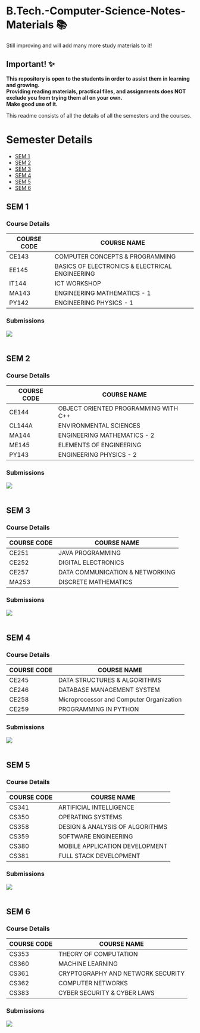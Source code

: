 # B.Tech.-Computer-Science-Notes-Materials 📚

Still improving and will add many more study materials to it!

## Important! ✨

<b>This repository is open to the students in order to assist them in learning and growing.<br>
Providing reading materials, practical files, and assignments does NOT exclude you from trying them all on your own.<br>
Make good use of it.</b>

This readme consists of all the details of all the semesters and the courses.

# Semester Details

- [SEM 1](https://github.com/rushik008/B.Tech.-Computer-Science-Notes-Materials#sem-1)
- [SEM 2](https://github.com/rushik008/B.Tech.-Computer-Science-Notes-Materials#sem-2)
- [SEM 3](https://github.com/rushik008/B.Tech.-Computer-Science-Notes-Materials#sem-3)
- [SEM 4](https://github.com/rushik008/B.Tech.-Computer-Science-Notes-Materials#sem-4)
- [SEM 5](https://github.com/rushik008/B.Tech.-Computer-Science-Notes-Materials#sem-5)
- [SEM 6](https://github.com/rushik008/B.Tech.-Computer-Science-Notes-Materials#sem-6)

## SEM 1

### Course Details

| COURSE CODE | COURSE NAME                                    |
| ----------- | ---------------------------------------------- |
| CE143       | COMPUTER CONCEPTS & PROGRAMMING                |
| EE145       | BASICS OF ELECTRONICS & ELECTRICAL ENGINEERING |
| IT144       | ICT WORKSHOP                                   |
| MA143       | ENGINEERING MATHEMATICS - 1                    |
| PY142       | ENGINEERING PHYSICS - 1                        |

### Submissions

[![](https://img.shields.io/badge/Practical_Files_&_Assignments-Click_Here-%23FF0000.svg?&style=flat&logoColor=white&color=white)](https://github.com/rushik008/B.Tech.-Computer-Science-Notes-Materials/tree/master/Sem%20-%201)
<br><br>

## SEM 2

### Course Details

| COURSE CODE | COURSE NAME                          |
| ----------- | ------------------------------------ |
| CE144       | OBJECT ORIENTED PROGRAMMING WITH C++ |
| CL144A      | ENVIRONMENTAL SCIENCES               |
| MA144       | ENGINEERING MATHEMATICS - 2          |
| ME145       | ELEMENTS OF ENGINEERING              |
| PY143       | ENGINEERING PHYSICS - 2              |

### Submissions

[![](https://img.shields.io/badge/Practical_Files_&_Assignments-Click_Here-%23FF0000.svg?&style=flat&logoColor=white&color=white)](https://github.com/rushik008/B.Tech.-Computer-Science-Notes-Materials/tree/master/Sem%20-%202)
<br><br>

## SEM 3

### Course Details

| COURSE CODE | COURSE NAME                     |
| ----------- | ------------------------------- |
| CE251       | JAVA PROGRAMMING                |
| CE252       | DIGITAL ELECTRONICS             |
| CE257       | DATA COMMUNICATION & NETWORKING |
| MA253       | DISCRETE MATHEMATICS            |

### Submissions

[![](https://img.shields.io/badge/Practical_Files_&_Assignments-Click_Here-%23FF0000.svg?&style=flat&logoColor=white&color=white)](https://github.com/rushik008/B.Tech.-Computer-Science-Notes-Materials/tree/master/Sem%20-%203)
<br><br>

## SEM 4

### Course Details

| COURSE CODE | COURSE NAME                              |
| ----------- | ---------------------------------------- |
| CE245       | DATA STRUCTURES & ALGORITHMS             |
| CE246       | DATABASE MANAGEMENT SYSTEM               |
| CE258       | Microprocessor and Computer Organization |
| CE259       | PROGRAMMING IN PYTHON                    |

### Submissions

[![](https://img.shields.io/badge/Practical_Files_&_Assignments-Click_Here-%23FF0000.svg?&style=flat&logoColor=white&color=white)](https://github.com/rushik008/B.Tech.-Computer-Science-Notes-Materials/tree/master/Sem%20-%204)
<br><br>

## SEM 5

### Course Details

| COURSE CODE | COURSE NAME                     |
| ----------- | ------------------------------- |
| CS341       | ARTIFICIAL INTELLIGENCE         |
| CS350       | OPERATING SYSTEMS               |
| CS358       | DESIGN & ANALYSIS OF ALGORITHMS |
| CS359       | SOFTWARE ENGINEERING            |
| CS380       | MOBILE APPLICATION DEVELOPMENT  |
| CS381       | FULL STACK DEVELOPMENT          |

### Submissions

[![](https://img.shields.io/badge/Practical_Files_&_Assignments-Click_Here-%23FF0000.svg?&style=flat&logoColor=white&color=white)](https://github.com/rushik008/B.Tech.-Computer-Science-Notes-Materials/tree/master/Sem%20-%205)
<br><br>

## SEM 6

### Course Details

| COURSE CODE | COURSE NAME                       |
| ----------- | --------------------------------- |
| CS353       | THEORY OF COMPUTATION             |
| CS360       | MACHINE LEARNING                  |
| CS361       | CRYPTOGRAPHY AND NETWORK SECURITY |
| CS362       | COMPUTER NETWORKS                 |
| CS383       | CYBER SECURITY & CYBER LAWS       |

### Submissions

[![](https://img.shields.io/badge/Practical_Files_&_Assignments-Click_Here-%23FF0000.svg?&style=flat&logoColor=white&color=white)](https://github.com/rushik008/B.Tech.-Computer-Science-Notes-Materials/tree/master/Sem%20-%206)
<br><br>
